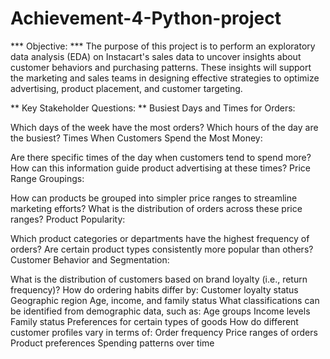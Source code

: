 # Achievement-4-Python-project
*** Objective: ***
The purpose of this project is to perform an exploratory data analysis (EDA) on Instacart's sales data to uncover insights about customer behaviors and purchasing patterns. These insights will support the marketing and sales teams in designing effective strategies to optimize advertising, product placement, and customer targeting.

** Key Stakeholder Questions: **
Busiest Days and Times for Orders:

Which days of the week have the most orders?
Which hours of the day are the busiest?
Times When Customers Spend the Most Money:

Are there specific times of the day when customers tend to spend more?
How can this information guide product advertising at these times?
Price Range Groupings:

How can products be grouped into simpler price ranges to streamline marketing efforts?
What is the distribution of orders across these price ranges?
Product Popularity:

Which product categories or departments have the highest frequency of orders?
Are certain product types consistently more popular than others?
Customer Behavior and Segmentation:

What is the distribution of customers based on brand loyalty (i.e., return frequency)?
How do ordering habits differ by:
Customer loyalty status
Geographic region
Age, income, and family status
What classifications can be identified from demographic data, such as:
Age groups
Income levels
Family status
Preferences for certain types of goods
How do different customer profiles vary in terms of:
Order frequency
Price ranges of orders
Product preferences
Spending patterns over time
